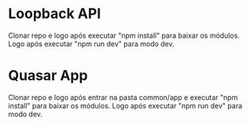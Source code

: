 # Loopback API

Clonar repo e logo após executar "npm install" para baixar os módulos. Logo após executar "npm run dev" para modo dev.


# Quasar App

Clonar repo e logo após entrar na pasta common/app e executar "npm install" para baixar os módulos. Logo após executar "npm run dev" para modo dev.
